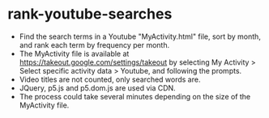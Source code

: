 # rank-youtube-searches
- Find the search terms in a Youtube "MyActivity.html" file, sort by month, and rank each term by frequency per month.
- The MyActivity file is available at https://takeout.google.com/settings/takeout by selecting My Activity > Select specific activity data > Youtube, and following the prompts.
- Video titles are not counted, only searched words are.
- JQuery, p5.js and p5.dom.js are used via CDN.
- The process could take several minutes depending on the size of the MyActivity file.
